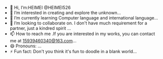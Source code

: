- 👋 Hi, I’m:HEIMEI @HEIMEI526
- 👀 I’m interested in creating and explore the unknown...
- 🌱 I’m currently learning Computer language and international language...
- 💞️ I’m looking to collaborate on. I don't have much requirement for a partner, just a kindred spirit ...
- 📫 How to reach me .If you are interested in my works, you can contact me at 15939460340@163.com...
- 😄 Pronouns: ...
- ⚡ Fun fact: Don't you think it's fun to doodle in a blank world...

<!---
HEIMEI526/HEIMEI526 is a ✨ special ✨ repository because its `README.md` (this file) appears on your GitHub profile.
You can click the Preview link to take a look at your changes.
--->
